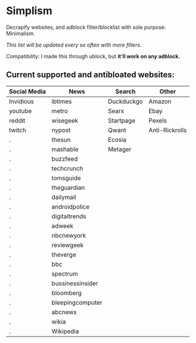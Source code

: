 # Simplism
Decrapify websites, and adblock filter/blocklist with sole purpose: Minimalism.

_This list will be updated every so often with more filters._

Compatibility: I made this through ublock, but **it'll work on any adblock.**

## Current supported and antibloated websites:

Social Media  | News         | Search      | Other
------------- | -------------|-------------|-------------
Invidious     |ibtimes       |Duckduckgo   | Amazon
youtube       |metro         |Searx        | Ebay
reddit        |wisegeek      |Startpage    | Pexels
twitch        |nypost        |Qwant        | Anti-Rickrolls
.             |thesun        |Ecosia       
.             |mashable      |Metager
 .            |buzzfeed
  .           |techcrunch
  .           |tomsguide
 .            |theguardian
   .          |dailymail
.             |androidpolice                 
   .          |digitaltrends            
.             |adweek             
.             |nbcnewyork
.             |reviewgeek           
.             |theverge             
.             |bbc           
.             |spectrum              
.             |bussinessinsider        
.             |bloomberg              
.             |bleepingcomputer
.             |abcnews
.             |wikia
.             |Wikipedia



